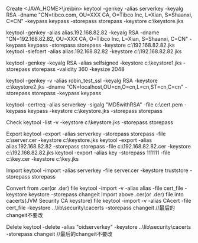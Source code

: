 Create 
<JAVA_HOME>\jre\bin>
keytool -genkey -alias serverkey -keyalg RSA -dname "CN=tibco.com, OU=XXX CA, O=Tibco Inc, L=Xian, S=Shaanxi, C=CN" -keypass keypass -storepass storepass -keystore c:\keystore.jks 

keytool -genkey -alias alias.192.168.82.82 -keyalg RSA -dname "CN=192.168.82.82, OU=XXX CA, O=Tibco Inc, L=Xian, S=Shaanxi, C=CN" -keypass keypass -storepass storepass -keystore c:\192.168.82.82.jks 
keytool -slefcert -alias alias.192.168.82.82  -keystore c:\192.168.82.82.jks 

keytool -genkey -keyalg RSA -alias selfsigned -keystore c:\keystore1.jks -storepass storepass -validity 360 -keysize 2048

keytool -genkey -v -alias robin_test_ssl -keyalg RSA -keystore c:\keystore2.jks -dname "CN=localhost,OU=cn,O=cn,L=cn,ST=cn,C=cn" -storepass storepass -keypass keypass  

keytool -certreq -alias serverkey -sigalg "MD5withRSA" -file c:\cert.pem -keypass keypass -keystore c:\keystore.jks  -storepass storepass

Check 
keytool -list -v -keystore c:\keystore.jks -storepass storepass 

Export
keytool -export -alias serverkey -storepass storepass -file c:\server.cer -keystore c:\keystore.jks 
keytool -export -alias alias.192.168.82.82 -storepass storepass -file c:\192.168.82.82.cer -keystore c:\192.168.82.82.jks
keytool -export -alias key -storepass 111111 -file c:\key.cer -keystore c:\key.jks
 
Import
keytool -import -alias serverkey -file server.cer -keystore truststore -storepass storepass

Convert from .cer(or .der) file
keytool -import -v -alias alias -file cert_file -keystore keystore -storepass changeit
Import above .cer(or .der) file into cacerts(JVM Security CA keystore) file
keytool -import -v -alias CAcert -file cert_file -keystore ..\lib\security\cacerts -storepass changeit   //最后的changeit不要改

Delete
keytool -delete -alias "oidserverkey" -keystore ..\lib\security\cacerts -storepass changeit //最后的changeit不要改
